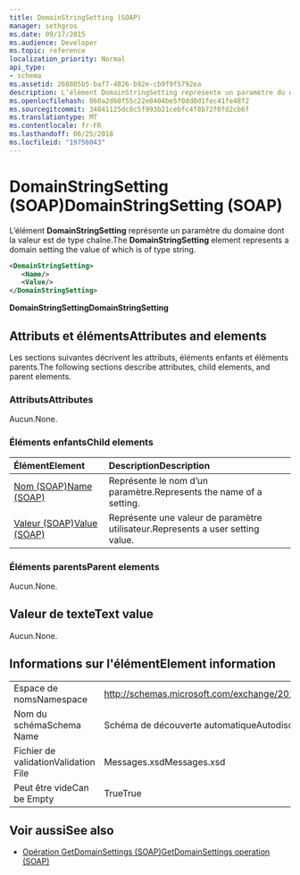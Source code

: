 ```yaml
---
title: DomainStringSetting (SOAP)
manager: sethgros
ms.date: 09/17/2015
ms.audience: Developer
ms.topic: reference
localization_priority: Normal
api_type:
- schema
ms.assetid: 268805b5-baf7-4826-b92e-cb9f9f5792ea
description: L’élément DomainStringSetting représente un paramètre du domaine dont la valeur est de type chaîne.
ms.openlocfilehash: 860a2d60f55c22e0404be5f0dd0d1fec41fe48f2
ms.sourcegitcommit: 34041125dc8c5f993b21cebfc4f8b72f0fd2cb6f
ms.translationtype: MT
ms.contentlocale: fr-FR
ms.lasthandoff: 06/25/2018
ms.locfileid: "19756043"
---
```

# <a name="domainstringsetting-soap"></a><span data-ttu-id="b3950-103">DomainStringSetting (SOAP)</span><span class="sxs-lookup"><span data-stu-id="b3950-103">DomainStringSetting (SOAP)</span></span>

<span data-ttu-id="b3950-104">L’élément **DomainStringSetting** représente un paramètre du domaine dont la valeur est de type chaîne.</span><span class="sxs-lookup"><span data-stu-id="b3950-104">The **DomainStringSetting** element represents a domain setting the value of which is of type string.</span></span> 
  
```XML
<DomainStringSetting>
   <Name/>
   <Value/>
</DomainStringSetting>
```

 <span data-ttu-id="b3950-105">**DomainStringSetting**</span><span class="sxs-lookup"><span data-stu-id="b3950-105">**DomainStringSetting**</span></span>
## <a name="attributes-and-elements"></a><span data-ttu-id="b3950-106">Attributs et éléments</span><span class="sxs-lookup"><span data-stu-id="b3950-106">Attributes and elements</span></span>

<span data-ttu-id="b3950-107">Les sections suivantes décrivent les attributs, éléments enfants et éléments parents.</span><span class="sxs-lookup"><span data-stu-id="b3950-107">The following sections describe attributes, child elements, and parent elements.</span></span>
  
### <a name="attributes"></a><span data-ttu-id="b3950-108">Attributs</span><span class="sxs-lookup"><span data-stu-id="b3950-108">Attributes</span></span>

<span data-ttu-id="b3950-109">Aucun.</span><span class="sxs-lookup"><span data-stu-id="b3950-109">None.</span></span>
  
### <a name="child-elements"></a><span data-ttu-id="b3950-110">Éléments enfants</span><span class="sxs-lookup"><span data-stu-id="b3950-110">Child elements</span></span>

|<span data-ttu-id="b3950-111">**Élément**</span><span class="sxs-lookup"><span data-stu-id="b3950-111">**Element**</span></span>|<span data-ttu-id="b3950-112">**Description**</span><span class="sxs-lookup"><span data-stu-id="b3950-112">**Description**</span></span>|
|:-----|:-----|
|[<span data-ttu-id="b3950-113">Nom (SOAP)</span><span class="sxs-lookup"><span data-stu-id="b3950-113">Name (SOAP)</span></span>](name-soap.md) <br/> |<span data-ttu-id="b3950-114">Représente le nom d’un paramètre.</span><span class="sxs-lookup"><span data-stu-id="b3950-114">Represents the name of a setting.</span></span>  <br/> |
|[<span data-ttu-id="b3950-115">Valeur (SOAP)</span><span class="sxs-lookup"><span data-stu-id="b3950-115">Value (SOAP)</span></span>](value-soap.md) <br/> |<span data-ttu-id="b3950-116">Représente une valeur de paramètre utilisateur.</span><span class="sxs-lookup"><span data-stu-id="b3950-116">Represents a user setting value.</span></span>  <br/> |
   
### <a name="parent-elements"></a><span data-ttu-id="b3950-117">Éléments parents</span><span class="sxs-lookup"><span data-stu-id="b3950-117">Parent elements</span></span>

<span data-ttu-id="b3950-118">Aucun.</span><span class="sxs-lookup"><span data-stu-id="b3950-118">None.</span></span>
  
## <a name="text-value"></a><span data-ttu-id="b3950-119">Valeur de texte</span><span class="sxs-lookup"><span data-stu-id="b3950-119">Text value</span></span>

<span data-ttu-id="b3950-120">Aucun.</span><span class="sxs-lookup"><span data-stu-id="b3950-120">None.</span></span>
  
## <a name="element-information"></a><span data-ttu-id="b3950-121">Informations sur l'élément</span><span class="sxs-lookup"><span data-stu-id="b3950-121">Element information</span></span>

|||
|:-----|:-----|
|<span data-ttu-id="b3950-122">Espace de noms</span><span class="sxs-lookup"><span data-stu-id="b3950-122">Namespace</span></span>  <br/> |http://schemas.microsoft.com/exchange/2010/Autodiscover  <br/> |
|<span data-ttu-id="b3950-123">Nom du schéma</span><span class="sxs-lookup"><span data-stu-id="b3950-123">Schema Name</span></span>  <br/> |<span data-ttu-id="b3950-124">Schéma de découverte automatique</span><span class="sxs-lookup"><span data-stu-id="b3950-124">Autodiscover schema</span></span>  <br/> |
|<span data-ttu-id="b3950-125">Fichier de validation</span><span class="sxs-lookup"><span data-stu-id="b3950-125">Validation File</span></span>  <br/> |<span data-ttu-id="b3950-126">Messages.xsd</span><span class="sxs-lookup"><span data-stu-id="b3950-126">Messages.xsd</span></span>  <br/> |
|<span data-ttu-id="b3950-127">Peut être vide</span><span class="sxs-lookup"><span data-stu-id="b3950-127">Can be Empty</span></span>  <br/> |<span data-ttu-id="b3950-128">True</span><span class="sxs-lookup"><span data-stu-id="b3950-128">True</span></span>  <br/> |
   
## <a name="see-also"></a><span data-ttu-id="b3950-129">Voir aussi</span><span class="sxs-lookup"><span data-stu-id="b3950-129">See also</span></span>

- [<span data-ttu-id="b3950-130">Opération GetDomainSettings (SOAP)</span><span class="sxs-lookup"><span data-stu-id="b3950-130">GetDomainSettings operation (SOAP)</span></span>](getdomainsettings-operation-soap.md)

